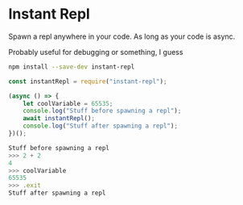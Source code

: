# Instant Repl
 Spawn a repl anywhere in your code. As long as your code is async.

Probably useful for debugging or something, I guess

```bash
npm install --save-dev instant-repl
```

```js
const instantRepl = require("instant-repl");

(async () => {
    let coolVariable = 65535;
    console.log("Stuff before spawning a repl");
    await instantRepl();
    console.log("Stuff after spawning a repl");
})();
```

```js
Stuff before spawning a repl
>>> 2 + 2
4
>>> coolVariable
65535
>>> .exit
Stuff after spawning a repl
```
